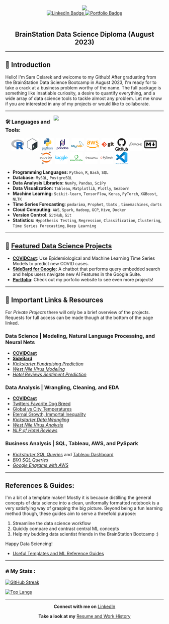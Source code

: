 <div id="header" align="center">

  <img align="center" src="https://github.com/scelarek/scelarek/assets/115444760/af4e21b3-7f93-4760-9813-0ebcf60e1c57"/>
  <div id="badges">
     <a href="https://www.linkedin.com/in/sam-celarek/">
      <img src="https://img.shields.io/badge/LinkedIn-blue?style=for-the-badge&logo=linkedin&logoColor=white" alt="LinkedIn Badge"/>
    </a>
     <a href="https://scelarek.github.io/">
      <img src="https://img.shields.io/badge/Micro%20blog-FF8800?style=for-the-badge&logo=Microdotblog&logoColor=white" alt="Portfolio Badge"/>
    </a>
  </div>
  
  <img src="https://komarev.com/ghpvc/?username=scelarek&style=flat-square&color=blue" alt=""/>
</div>


<div align="center">

## **BrainStation Data Science Diploma (August 2023)**

</div>

---

## 🌟 Introduction

Hello! I'm Sam Celarek and welcome to my Github! After graduating from the BrainStation Data Science Bootcamp in August 2023, I'm ready for to take a crack at a business problem worthy of the name. The full package is something like insatiable curiosity, a desire to quantify everything, and a wide array of data science tools to tackle almost any problem. Let me know if you are interested in any of my projects or would like to collaborate.  

---
<img align="right" src="https://media.giphy.com/media/M9gbBd9nbDrOTu1Mqx/giphy.gif" width="350" length="350"/>

### :hammer_and_wrench: Languages and Tools:
<div align="center">
  <img src="https://github.com/devicons/devicon/blob/master/icons/r/r-original.svg" title="R" alt="R" width="40" height="40"/>&nbsp;
  <img src="https://github.com/devicons/devicon/blob/master/icons/bash/bash-original.svg" title="Bash" alt="Bash" width="40" height="40"/>&nbsp;
  <img src="https://github.com/devicons/devicon/blob/master/icons/python/python-original-wordmark.svg" title="Python" alt="Python" width="40" height="40"/>&nbsp;
  <img src="https://github.com/devicons/devicon/blob/master/icons/pandas/pandas-original-wordmark.svg" title="Pandas"  alt="Pandas" width="40" height="40"/>&nbsp;
  <img src="https://github.com/devicons/devicon/blob/master/icons/mysql/mysql-original-wordmark.svg" title="MySQL"  alt="MySQL" width="40" height="40"/>&nbsp;
  <img src="https://github.com/devicons/devicon/blob/master/icons/amazonwebservices/amazonwebservices-plain-wordmark.svg" title="AWS" alt="AWS" width="40" height="40"/>&nbsp;
  <img src="https://github.com/devicons/devicon/blob/master/icons/git/git-original-wordmark.svg" title="Git" **alt="Git" width="40" height="40"/>
  <img src="https://github.com/devicons/devicon/blob/master/icons/github/github-original-wordmark.svg" title="GitHub" **alt="GitHub" width="40" height="40"/>
  <img src="https://github.com/devicons/devicon/blob/master/icons/apache/apache-line-wordmark.svg" title="Apache Spark" alt="Apache Spark" width="40" height="40"/>&nbsp;
  <img src="https://github.com/devicons/devicon/blob/master/icons/markdown/markdown-original.svg" title="Markdown" alt="Markdown" width="40" height="40"/>&nbsp;
  <img src="https://github.com/devicons/devicon/blob/master/icons/jupyter/jupyter-original-wordmark.svg" title="Jupyter" alt="Jupyter" width="40" height="40"/>&nbsp;
  <img src="https://github.com/devicons/devicon/blob/master/icons/kaggle/kaggle-original-wordmark.svg" title="Kaggle" alt="Kaggle" width="40" height="40"/>&nbsp;
  <img src="https://github.com/devicons/devicon/blob/master/icons/anaconda/anaconda-original-wordmark.svg" title="Anaconda" alt="Anaconda" width="40" height="40"/>&nbsp;
  <img src="https://github.com/devicons/devicon/blob/master/icons/tensorflow/tensorflow-line-wordmark.svg" title="TensorFlow" alt="TensorFlow" width="40" height="40"/>&nbsp;
  <img src="https://github.com/devicons/devicon/blob/master/icons/pytorch/pytorch-original-wordmark.svg" title="PyTorch" alt="PyTorch" width="40" height="40"/>&nbsp;
  <img src="https://github.com/devicons/devicon/blob/master/icons/vscode/vscode-original-wordmark.svg" title="VSCode" alt="VSCode" width="40" height="40"/>&nbsp;

</div>

- **Programming Languages:** `Python`, `R`, `Bash`, `SQL`
- **Database:** `MySQL`, `PostgreSQL`
- **Data Analysis Libraries:** `NumPy`, `Pandas`, `SciPy`
- **Data Visualization:** `Tableau`, `Matplotlib`, `Plotly`, `Seaborn`
- **Machine Learning:** `Scikit-learn`, `TensorFlow`, `Keras`, `PyTorch`, `XGBoost`, `NLTK`
- **Time Series Forecasting**: `pmdarima`, `Prophet`, `tbats` , `timemachines`, `darts`
- **Cloud Computing**: `AWS`, `Spark`, `Hadoop`,  `GCP`, `Hive`, `Docker`
- **Version Control**: `GitHub`, `Git`
- **Statistics:** `Hypothesis Testing`, `Regression`, `Classification`, `Clustering`, `Time Series Forecasting`, `Deep Learning`

--- 

## 🌱 [Featured Data Science Projects](https://scelarek.github.io/)

- **[COVIDCast](https://scelarek.github.io/pages/covid.html)**: Use Epidemiological and Machine Learning Time Series Models to predict new COVID cases.
- **[SideBard for Google](https://scelarek.github.io/pages/sidebard.html):** A chatbot that performs query embedded search and helps users navigate new AI Features in the Google Suite.
- **[Portfolio](https://scelarek.github.io/)**: Check out my porfolio website to see even more projects! 

---

## 🔗 Important Links & Resources
For _Private Projects_ there will only be a brief overview of the projects. Requests for full access can be made though at the bottom of the page linked. 

### Data Science | Modeling, Natural Language Processing, and Neural Nets

- **[COVIDCast](https://scelarek.github.io/pages/covid.html)**
- **[SideBard](https://scelarek.github.io/pages/sidebard.html)**
- _[Kickstarter Fundraising Prediction](https://scelarek.github.io/pages/kickstart.html)_
- _[West Nile Virus Modeling](https://scelarek.github.io/pages/wnv.html)_
- _[Hotel Reviews Sentiment Prediction](https://scelarek.github.io/pages/hotel.html)_


### Data Analysis | Wrangling, Cleaning, and EDA
- **[COVIDCast](https://scelarek.github.io/pages/covid.html)**
- [Twitters Favorite Dog Breed](https://scelarek.github.io/pages/twitter.html)
- [Global vs City Temperatures](https://scelarek.github.io/pages/global.html) 
- [Eternal Growth, Immortal Inequality](https://scelarek.github.io/pages/eternal.html) 
- _[Kickstarter Data Wrangling](https://scelarek.github.io/pages/kickstart.html)_
- _[West Nile Virus Analysis](https://scelarek.github.io/pages/wnv.html)_
- _[NLP of Hotel Reviews](https://scelarek.github.io/pages/hotel.html)_


### Business Analysis | SQL, Tableau, AWS, and PySpark
- _[Kickstarter SQL Queries](https://scelarek.github.io/pages/kickstart.html)_ and [Tableau Dashboard](https://github.com/scelarek/Universal_Code_Bank/blob/f885714fbd4603df0d162cc19c737b02a5cc58e2/Final%20Projects/Kickstarter/SQL/Dashboard%201.png)
- _[BIXI SQL Queries](https://scelarek.github.io/pages/bixi.html)_
- _[Google Engrams with AWS](https://scelarek.github.io/pages/google.html)_

---

## **References & Guides**:
I'm a bit of a template maker! Mostly it is because distilling the general concepts of data science into a clean, uniformally formatted notebook is a very satisfying way of grasping the big picture.  Beyond being a fun learning method though, these guides aim to serve a threefold purpose: 
1. Streamline the data science workflow
2. Quickly compare and contrast central ML concepts
3. Help my budding data scientist friends in the BrainStation Bootcamp :)

Happy Data Sciencing!

- [Useful Templates and ML Reference Guides](https://scelarek.github.io/pages/reference.html)

---

### :fire: My Stats :
[![GitHub Streak](http://github-readme-streak-stats.herokuapp.com?user=scelarek&theme=dark&background=000000)](https://git.io/streak-stats)

[![Top Langs](https://github-readme-stats.vercel.app/api/top-langs/?username=scelarek)](https://github.com/anuraghazra/github-readme-stats)

---

<div align="center">

**Connect with me on** [LinkedIn](https://www.linkedin.com/in/sam-celarek/)  

**Take a look at my** [Resume and Work History](https://drive.google.com/file/d/1th1r-a0QKej59eV-_CqyASCjSE4xy2kU/view?usp=sharing)

</div>
